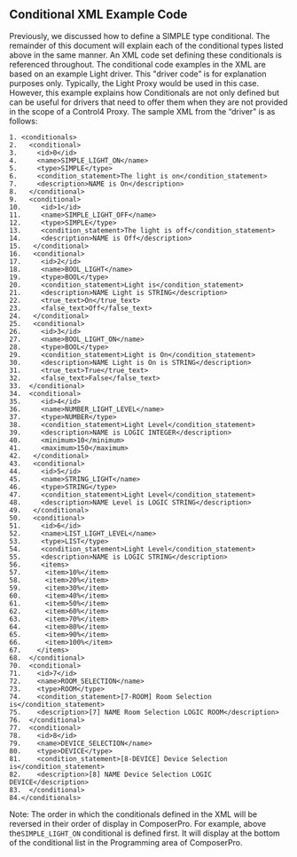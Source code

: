 ## Conditional XML Example Code

Previously, we discussed how to define a SIMPLE type conditional. The remainder of this document will explain each of the conditional types listed above in the same manner. An XML code set defining these conditionals is referenced throughout. The conditional code examples in the XML are based on an example Light driver. This "driver code” is for explanation purposes only. Typically, the Light Proxy would be used in this case. However, this example explains how Conditionals are not only defined but can be useful for drivers that need to offer them when they are not provided in the scope of a Control4 Proxy. The sample XML from the “driver” is as follows:

	1. <conditionals>
	2.   <conditional>
	3.     <id>0</id>
	4.     <name>SIMPLE_LIGHT_ON</name>
	5.     <type>SIMPLE</type>
	6.     <condition_statement>The light is on</condition_statement>
	7.     <description>NAME is On</description>
	8.   </conditional>
	9.   <conditional>
	10.     <id>1</id>
	11.     <name>SIMPLE_LIGHT_OFF</name>
	12.     <type>SIMPLE</type>
	13.     <condition_statement>The light is off</condition_statement>
	14.     <description>NAME is Off</description>
	15.   </conditional>
	16.   <conditional>
	17.     <id>2</id>
	18.     <name>BOOL_LIGHT</name>
	19.     <type>BOOL</type>
	20.     <condition_statement>Light is</condition_statement>
	21.     <description>NAME Light is STRING</description>
	22.     <true_text>On</true_text>
	23.     <false_text>Off</false_text>
	24.   </conditional>
	25.   <conditional>
	26.     <id>3</id>
	27.     <name>BOOL_LIGHT_ON</name>
	28.     <type>BOOL</type>
	29.     <condition_statement>Light is On</condition_statement>
	30.     <description>NAME Light is On is STRING</description>
	31.     <true_text>True</true_text>
	32.     <false_text>False</false_text>
	33.  </conditional>
	34.  <conditional>
	35.     <id>4</id>
	36.     <name>NUMBER_LIGHT_LEVEL</name>
	37.     <type>NUMBER</type>
	38.     <condition_statement>Light Level</condition_statement>
	39.     <description>NAME is LOGIC INTEGER</description>
	40.     <minimum>10</minimum>
	41.     <maximum>150</maximum>
	42.   </conditional>
	43.   <conditional>
	44.     <id>5</id>
	45.     <name>STRING_LIGHT</name>
	46.     <type>STRING</type>
	47.     <condition_statement>Light Level</condition_statement>
	48.     <description>NAME Level is LOGIC STRING</description>
	49.   </conditional>
	50.   <conditional>
	51.     <id>6</id>
	52.     <name>LIST_LIGHT_LEVEL</name>
	53.     <type>LIST</type>
	54.     <condition_statement>Light Level</condition_statement>
	55.     <description>NAME is LOGIC STRING</description>
	56.     <items>
	57.      <item>10%</item>
	58.      <item>20%</item>
	59.      <item>30%</item>
	60.      <item>40%</item>
	61.      <item>50%</item>
	62.      <item>60%</item>
	63.      <item>70%</item>
	64.      <item>80%</item>
	65.      <item>90%</item>
	66.      <item>100%</item>
	67.    </items>
	68.  </conditional>
	70.  <conditional>
	71.    <id>7</id>
	72.    <name>ROOM_SELECTION</name>
	73.    <type>ROOM</type>
	74.    <condition_statement>[7-ROOM] Room Selection is</condition_statement>
	75.    <description>[7] NAME Room Selection LOGIC ROOM</description>
	76.  </conditional>
	77.  <conditional>
	78.    <id>8</id>
	79.    <name>DEVICE_SELECTION</name>
	80.    <type>DEVICE</type>
	81.    <condition_statement>[8-DEVICE] Device Selection is</condition_statement>
	82.    <description>[8] NAME Device Selection LOGIC DEVICE</description>
	83.  </conditional>
	84.</conditionals>

Note: The order in which the conditionals defined in the XML will be reversed in their order of display in ComposerPro. For example, above the`SIMPLE_LIGHT_ON` conditional is defined first. It will display at the bottom of the conditional list in the Programming area of ComposerPro.
